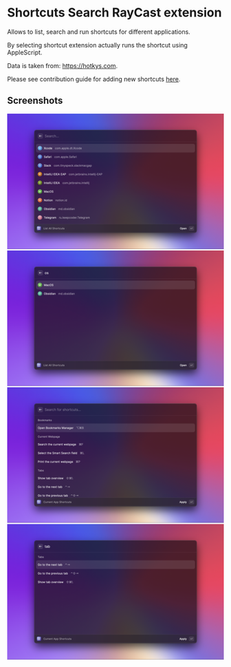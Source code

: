 # Shortcuts Search RayCast extension

Allows to list, search and run shortcuts for different applications.

By selecting shortcut extension actually runs the shortcut using AppleScript.

Data is taken from: https://hotkys.com.

Please see contribution guide for adding new shortcuts [here](https://github.com/solomkinmv/shortcuts-disco/blob/main/README.md#shortcuts-contribution).

## Screenshots

![list of all applications](metadata/shortcuts-search-1.png)
![search of applications](metadata/shortcuts-search-2.png)
![list of all shortcuts for safari](metadata/shortcuts-search-3.png)
![search of shortcuts for safari](metadata/shortcuts-search-4.png)
